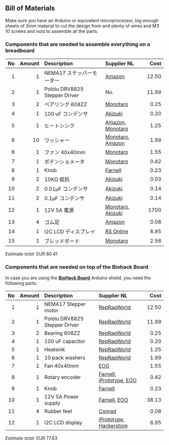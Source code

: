 ## Bill of Materials

Make sure you have an Arduino or equivalent microprocessor, big enough sheets of 3mm material to cut the design from and plenty of wires and M3 10 screws and nuts to assemble all the parts.

### Components that are needed to assemble everything on a breadboard

|No|Amount|Description|Supplier NL|Cost|
| ------------: | ------------: | :------------ | :------------ | ------------: |
|1|1|NEMA17 ステッパーモーター|[Amazon](http://amzn.asia/gKh3T0I)|12.50|
|2|1|Pololu DRV8825 Stepper Driver|No.|11.99|
|3|2|ベアリング 608ZZ|[Monotaro](https://www.monotaro.com/p/0825/0243/)|0.25|
|4|1|100 uF コンデンサ|[Akizuki](http://akizukidenshi.com/catalog/g/gP-05002/)|0.20|
|5|1|ヒートシンク|[Amazon]( http://amzn.asia/fWthTyB), [Monotaro](https://www.monotaro.com/p/3863/7557/)|1.25|
|6|10|ワッシャー|[Monotaro](https://www.monotaro.com/g/00010511/), [Amazon](http://amzn.asia/4aP8dYI)|1.99|
|6|1|ファン 40x40mm|[Monotaro](https://www.monotaro.com/p/7602/6666/)|1.55|
|7|1|ポテンショメータ|[Monotaro](https://www.monotaro.com/p/3918/8222/)|0.42|
|8|1|Knob|[Farnell](http://nl.farnell.com/multicomp/cr-r4-7/knob-soft-touch-d-shaft-black/dp/1440012?ost=1440012)|0.23|
|9|2|10KΩ 抵抗|[Akizuki](http://akizukidenshi.com/catalog/g/gR-25103/)|0.03|
|10|2|0.01μF コンデンサ|[Akizuki](http://akizukidenshi.com/catalog/g/gP-11150/)|0.14|
|11|2|0.1μF コンデンサ|[Akizuki](http://akizukidenshi.com/catalog/g/gP-11154/)|0.14|
|12|1|12V 5A 電源|[Monotaro](https://www.monotaro.com/p/3321/0502/), [Akizuki](http://akizukidenshi.com/catalog/g/gM-10663/)|1700|
|13|4|ゴム足|[Amazon](http://amzn.asia/bm0HBuH)|0.08|
|14|1|I2C LCD ディスプレイ|[RS Online](http://jp.rs-online.com/web/p/lcd-monochrome-displays/7436134/)|8.95|
|15|1|ブレッドボード|[Monotaro](https://www.monotaro.com/g/00345713/?t.q=%83u%83%8C%83b%83h%83%7B%81%5B%83h)|2.56|

*Estimate total*: EUR 80.41

### Components that are needed on top of the Biohack Board

In case you are using the [**BioHack Board**](https://github.com/BioHackAcademy/BioHackBoard) Arduino shield, you need the following parts:

|No|Amount|Description|Supplier NL|Cost|
| ------------: | ------------: | :------------ | :------------ | ------------: |
|1|1|NEMA17 Stepper motor|[RepRapWorld](http://reprapworld.com/?products_details&products_id=94&cPath=1614)|12.50|
|2|1|Pololu DRV8825 Stepper Driver|[RepRapWorld](http://reprapworld.com/?products_details&products_id=356)|11.99|
|3|2|Bearing 608ZZ|[RepRapWorld](http://reprapworld.com/?products_details&products_id/24/cPath/1595_1596)|0.25|
|4|1|100 uF capacitor|[RepRapWorld](http://reprapworld.com/?products_details&products_id=45&cPath=1591_1600_1603)|0.20|
|5|1|Heatsink|[RepRapWorld](http://reprapworld.com/?products_details&products_id/67/cPath/1591_1600)|1.25|
|6|1|10 pack washers|[RepRapWorld](http://reprapworld.com/?products_details&products_id/241/cPath/1595_1597_1634)|1.99|
|7|1|Fan 40x40mm|[EOO](http://www.eoo-bv.nl/index.php?_a=viewProd&productId=14963)|1.55|
|8|1|Rotary encoder|[Farnell](http://nl.farnell.com/alps/ec12e1240406/encoder-vertical-12mm-12det-12ppr/dp/2065052), [iPrototype](https://iprototype.nl/products/components/buttons-switches/rotary-encoder), [EOO](http://www.eoo-bv.nl/index.php?_a=viewProd&productId=9553)|0.42|
|9|1|Knob|[Farnell](http://nl.farnell.com/multicomp/cr-r4-7/knob-soft-touch-d-shaft-black/dp/1440012?ost=1440012)|0.23|
|10|1|12V 5A Power supply|[Farnell](http://nl.farnell.com/ideal-power/jyh32-1205000/adaptor-ac-dc-desktop-12v-5a/dp/2532631), [EOO](http://www.eoo-bv.nl/index.php?_a=viewProd&productId=13247)|38.13|
|11|4|Rubber feet|[Conrad](https://www.conrad.nl/nl/toolcraft-elastische-buffer-zelfklevend-pd2104sw-x-h-10-mm-x-4-mm-zwart-1-stuks-401489.html)|0.08|
|12|1|I2C LCD display|[iPrototype](https://iprototype.nl/products/components/led-lcd/lcd16x2-I2C-BL), [Hackerstore](https://www.hackerstore.nl/Artikel/82)|8.95|

*Estimate total*: EUR 77.63

